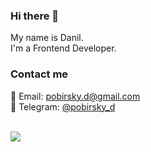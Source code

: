 ### Hi there 👋
My name is Danil.
<br>I'm a Frontend Developer.
<br>
### Contact me
📧 Email: [pobirsky.d@gmail.com](mailto:pobirsky.d@gmail.com)
<br>📱 Telegram: [@pobirsky_d](https://t.me/pobirsky_d)

<br>
<img src="https://github-readme-stats.vercel.app/api?username=pobirsky&title_color=0074D9&text_color=E5C07B&icon_color=2ECC40&border_color=30363D&bg_color=161B22&show_icons=true&cache_seconds=1800&locale=en&border_radius=5&hide=,issues,&count_private=true&include_all_commit=true"/>

